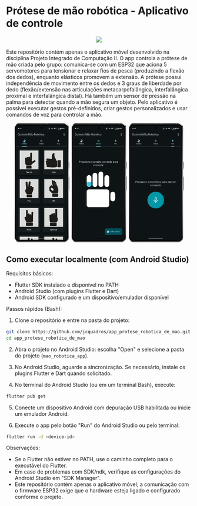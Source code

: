 # Prótese de mão robótica - Aplicativo de controle

<p align="center">
  <img src="https://skillicons.dev/icons?i=androidstudio,dart,flutter" />
</p>

Este repositório contém apenas o aplicativo móvel desenvolvido na disciplina Projeto Integrado de Computação II. O app controla a prótese de mão criada pelo grupo: comunica-se com um ESP32 que aciona 5 servomotores para tensionar e relaxar fios de pesca (produzindo a flexão dos dedos), enquanto elásticos promovem a extensão. A prótese possui independência de movimento entre os dedos e 3 graus de liberdade por dedo (flexão/extensão nas articulações metacarpofalângica, interfalângica proximal e interfalângica distal). Há também um sensor de pressão na palma para detectar quando a mão segura um objeto. Pelo aplicativo é possível executar gestos pré-definidos, criar gestos personalizados e usar comandos de voz para controlar a mão.

<div align="center">
  <img src="./assets/docs/images/screenshot_1.png" alt="" width="30%"/>
  <img src="/assets/docs/images/screenshot_2.png" alt="" width="30%"/>
  <img src="/assets/docs/images/screenshot_3.png" alt="" width="30%"/>
</div>

## Como executar localmente (com Android Studio)

Requisitos básicos:

- Flutter SDK instalado e disponível no PATH
- Android Studio (com plugins Flutter e Dart)
- Android SDK configurado e um dispositivo/emulador disponível

Passos rápidos (Bash):

1. Clone o repositório e entre na pasta do projeto:

```bash
git clone https://github.com/jcquadros/app_protese_robotica_de_mao.git
cd app_protese_robotica_de_mao
```

2. Abra o projeto no Android Studio: escolha "Open" e selecione a pasta do projeto (`mao_robotica_app`).

3. No Android Studio, aguarde a sincronização. Se necessário, instale os plugins Flutter e Dart quando solicitado.

4. No terminal do Android Studio (ou em um terminal Bash), execute:

```bash
flutter pub get
```

5. Conecte um dispositivo Android com depuração USB habilitada ou inicie um emulador Android.

6. Execute o app pelo botão "Run" do Android Studio ou pelo terminal:

```bash
flutter run -d <device-id>
```

Observações:

- Se o Flutter não estiver no PATH, use o caminho completo para o executável do Flutter.
- Em caso de problemas com SDK/ndk, verifique as configurações do Android Studio em "SDK Manager".
- Este repositório contém apenas o aplicativo móvel; a comunicação com o firmware ESP32 exige que o hardware esteja ligado e configurado conforme o projeto.
